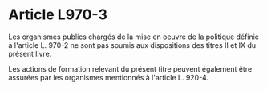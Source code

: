 # Article L970-3

Les organismes publics chargés de la mise en oeuvre de la politique définie à l'article L. 970-2 ne sont pas soumis aux dispositions des titres II et IX du présent livre.

Les actions de formation relevant du présent titre peuvent également être assurées par les organismes mentionnés à l'article L. 920-4.